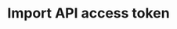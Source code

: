 ---
# -------------------------- #
#        CONTENT TYPE        #
# -------------------------- #

product-type: "connect"
content-type: "api-structure"
key: "import-api-access-token-object"

# -------------------------- #
#        OBJECT INFO         #
# -------------------------- #

title: "Import API access token"
description: |
  {{ site.data.connect.data-structures.import-api-access-token.description | flatify }}

  **Note**: The API will only return the Import API access token once, immediately after a successful request to the [Generate Import API access token]({{ site.data.connect.core-objects.sources.create-iapi-token.anchor }}) endpoint.


# -------------------------- #
#      OBJECT ATTRIBUTES     #
# -------------------------- #

object-attributes:
  - name: "id"
    type: "integer"
    description: "The unique identifier for this Import API access token."
    value: |
      828792559

  - name: "access_token"
    type: "string"
    description: "An Import API access token. This token is valid only for the Import API source it is created for."
    value: |
      <IMPORT_API_ACCESS_TOKEN>

examples:
  - code: |
      {
        "id": 828792559,
        "access_token": "<IMPORT_API_ACCESS_TOKEN>"
      }
---